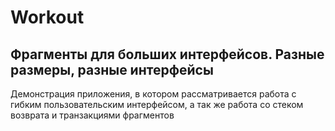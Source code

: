 # Workout
## Фрагменты для больших интерфейсов. Разные размеры, разные интерфейсы
Демонстрация приложения, в котором рассматривается работа с гибким пользовательским интерфейсом, а так же работа со стеком возврата и транзакциями фрагментов